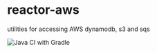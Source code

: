 # reactor-aws
utilities for accessing AWS dynamodb, s3 and sqs

![Java CI with Gradle](https://github.com/rczyzewski/reactor-aws/workflows/Java%20CI%20with%20Gradle/badge.svg)
